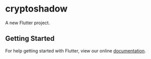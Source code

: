 # cryptoshadow

A new Flutter project.

## Getting Started

For help getting started with Flutter, view our online
[documentation](https://flutter.io/).
